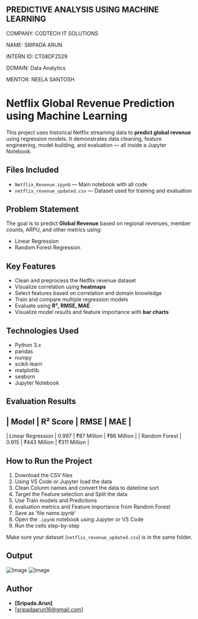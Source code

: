 ## PREDICTIVE ANALYSIS USING MACHINE LEARNING

COMPANY: CODTECH IT SOLUTIONS

NAME: SRIPADA ARUN

INTERN ID: CT08DF2529

DOMAIN: Data Analytics

MENTOR: NEELA SANTOSH

# Netflix Global Revenue Prediction using Machine Learning

This project uses historical Netflix streaming data to **predict global revenue** using regression models. It demonstrates data cleaning, feature engineering, model building, and evaluation — all inside a Jupyter Notebook.


## Files Included

- `Netflix_Revenue.ipynb` — Main notebook with all code
- `netflix_revenue_updated.csv` — Dataset used for training and evaluation


## Problem Statement

The goal is to predict **Global Revenue** based on regional revenues, member counts, ARPU, and other metrics using:
- Linear Regression
- Random Forest Regression


## Key Features

- Clean and preprocess the Netflix revenue dataset
- Visualize correlation using **heatmaps**
- Select features based on correlation and domain knowledge
- Train and compare multiple regression models
- Evaluate using **R², RMSE, MAE**
- Visualize model results and feature importance with **bar charts**


## Technologies Used

- Python 3.x
- pandas
- numpy
- scikit-learn
- matplotlib
- seaborn
- Jupyter Notebook


## Evaluation Results

| Model              | R² Score | RMSE         | MAE          |
---------------------------------------------------------------
| Linear Regression  | 0.997    | ₹87 Million  | ₹86 Million  |
| Random Forest      | 0.915    | ₹443 Million | ₹311 Million |


## How to Run the Project

1. Download the CSV files
2. Using VS Code or Jupyter load the data
3. Clean Colunm names and convert the data to datetime sort
4. Target the Feature selection and Split the data
5. Use Train models and Predictions
6. evaluation metrics and Feature importance from Random Forest
7. Save as 'file name.ipynb'
8. Open the `.ipynb` notebook using Jupyter or VS Code
9. Run the cells step-by-step

Make sure your dataset (`netflix_revenue_updated.csv`) is in the same folder.

## Output


![Image](https://github.com/user-attachments/assets/0dc05713-6ba8-42e5-9a19-43f67cef2721)
![Image](https://github.com/user-attachments/assets/febf21f3-047c-476e-9ecd-9910915b404c)


## Author

-  **[Sripada.Arun]**
-  [sripadaarun16@gmail.com]
